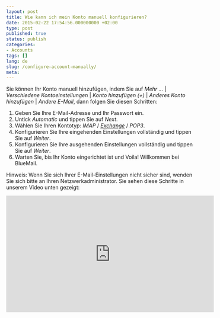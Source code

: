 ```yaml
---
layout: post
title: Wie kann ich mein Konto manuell konfigurieren?
date: 2015-02-22 17:54:56.000000000 +02:00
type: post
published: true
status: publish
categories:
- Accounts
tags: []
lang: de
slug: /configure-account-manually/
meta:
---
```


Sie können Ihr Konto manuell hinzufügen, indem Sie auf *Mehr ...* \| *Verschiedene Kontoeinstellungen* \| *Konto hinzufügen (+)* \| *Anderes Konto hinzufügen* \| *Andere E-Mail*, dann folgen Sie diesen Schritten:

1. Geben Sie Ihre E-Mail-Adresse und Ihr Passwort ein.
2. Untick *Automatic* und tippen Sie auf *Next*.
3. Wählen Sie Ihren Kontotyp: *IMAP* / [*Exchange*](/add-exchange-account/) / *POP3*.
4. Konfigurieren Sie Ihre eingehenden Einstellungen vollständig und tippen Sie auf *Weiter*.
5. Konfigurieren Sie Ihre ausgehenden Einstellungen vollständig und tippen Sie auf *Weiter*.
6. Warten Sie, bis Ihr Konto eingerichtet ist und Voila! Willkommen bei BlueMail.

Hinweis: Wenn Sie sich Ihrer E-Mail-Einstellungen nicht sicher sind, wenden Sie sich bitte an Ihren Netzwerkadministrator.
Sie sehen diese Schritte in unserem Video unten gezeigt:
<iframe src="https://www.youtube.com/embed/_kIvr2azxaY?list=PLXcA1xyD8E7dB0XsKApln4AqCumFbmOJK&amp;loop=1" width="560" height="315" frameborder="0" allowfullscreen="allowfullscreen"></iframe>
